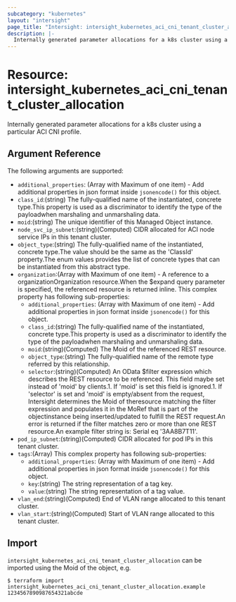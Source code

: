```yaml
---
subcategory: "kubernetes"
layout: "intersight"
page_title: "Intersight: intersight_kubernetes_aci_cni_tenant_cluster_allocation"
description: |-
  Internally generated parameter allocations for a k8s cluster using a particular ACI CNI profile.
---
```


# Resource: intersight_kubernetes_aci_cni_tenant_cluster_allocation
Internally generated parameter allocations for a k8s cluster using a particular ACI CNI profile.
## Argument Reference
The following arguments are supported:
* `additional_properties`:
(Array with Maximum of one item) - Add additional properties in json format inside `jsonencode()` for this object.
* `class_id`:(string) The fully-qualified name of the instantiated, concrete type.This property is used as a discriminator to identify the type of the payloadwhen marshaling and unmarshaling data. 
* `moid`:(string) The unique identifier of this Managed Object instance. 
* `node_svc_ip_subnet`:(string)(Computed) CIDR allocated for ACI node service IPs in this tenant cluster. 
* `object_type`:(string) The fully-qualified name of the instantiated, concrete type.The value should be the same as the 'ClassId' property.The enum values provides the list of concrete types that can be instantiated from this abstract type. 
* `organization`:(Array with Maximum of one item) - A reference to a organizationOrganization resource.When the $expand query parameter is specified, the referenced resource is returned inline. 
This complex property has following sub-properties:
  + `additional_properties`:
(Array with Maximum of one item) - Add additional properties in json format inside `jsonencode()` for this object.
  + `class_id`:(string) The fully-qualified name of the instantiated, concrete type.This property is used as a discriminator to identify the type of the payloadwhen marshaling and unmarshaling data. 
  + `moid`:(string)(Computed) The Moid of the referenced REST resource. 
  + `object_type`:(string) The fully-qualified name of the remote type referred by this relationship. 
  + `selector`:(string)(Computed) An OData $filter expression which describes the REST resource to be referenced. This field maybe set instead of 'moid' by clients.1. If 'moid' is set this field is ignored.1. If 'selector' is set and 'moid' is empty/absent from the request, Intersight determines the Moid of theresource matching the filter expression and populates it in the MoRef that is part of the objectinstance being inserted/updated to fulfill the REST request.An error is returned if the filter matches zero or more than one REST resource.An example filter string is: Serial eq '3AA8B7T11'. 
* `pod_ip_subnet`:(string)(Computed) CIDR allocated for pod IPs in this tenant cluster. 
* `tags`:(Array)
This complex property has following sub-properties:
  + `additional_properties`:
(Array with Maximum of one item) - Add additional properties in json format inside `jsonencode()` for this object.
  + `key`:(string) The string representation of a tag key. 
  + `value`:(string) The string representation of a tag value. 
* `vlan_end`:(string)(Computed) End of VLAN range allocated to this tenant cluster. 
* `vlan_start`:(string)(Computed) Start of VLAN range allocated to this tenant cluster. 


## Import
`intersight_kubernetes_aci_cni_tenant_cluster_allocation` can be imported using the Moid of the object, e.g.
```
$ terraform import intersight_kubernetes_aci_cni_tenant_cluster_allocation.example 1234567890987654321abcde
```